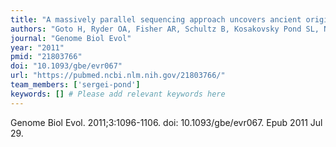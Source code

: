 ```yaml
---
title: "A massively parallel sequencing approach uncovers ancient origins and high genetic variability of endangered Przewalski's horses"
authors: "Goto H, Ryder OA, Fisher AR, Schultz B, Kosakovsky Pond SL, Nekrutenko A, Makova KD."
journal: "Genome Biol Evol"
year: "2011"
pmid: "21803766"
doi: "10.1093/gbe/evr067"
url: "https://pubmed.ncbi.nlm.nih.gov/21803766/"
team_members: ['sergei-pond']
keywords: [] # Please add relevant keywords here
---
```

Genome Biol Evol. 2011;3:1096-1106. doi: 10.1093/gbe/evr067. Epub 2011 Jul 29.
